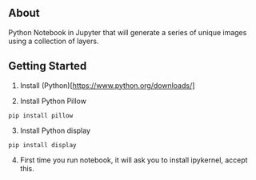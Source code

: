 ## About
Python Notebook in Jupyter that will generate a series of unique images using a collection of layers.

## Getting Started
1. Install (Python)[https://www.python.org/downloads/]

2. Install Python Pillow
```
pip install pillow
```

3. Install Python display
```
pip install display
```

4. First time you run notebook, it will ask you to install ipykernel, accept this.
 